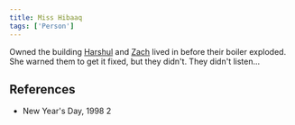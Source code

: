 ```yaml
---
title: Miss Hibaaq
tags: ['Person']
---
```

Owned the building [Harshul](_wiki/harshul.md) and [Zach](_wiki/zach.md) lived in before their boiler exploded. She warned them to get it fixed, but they didn't. They didn't listen...

## References
- New Year's Day, 1998 2
